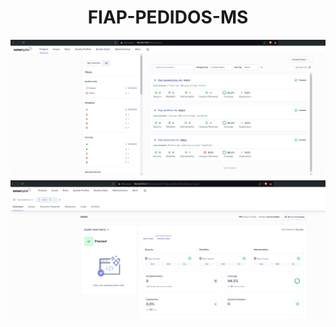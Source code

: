 <div align="center">
  <h1 align="center">FIAP-PEDIDOS-MS</h1>
  <img src="https://github.com/Marques0x01/fiap-pedidos-ms/blob/main/sonar_all.png" alt="Logo da Empresa" />
  <img src="https://github.com/Marques0x01/fiap-pedidos-ms/blob/main/sonar_order.png" alt="Logo da Empresa" />
</div>
